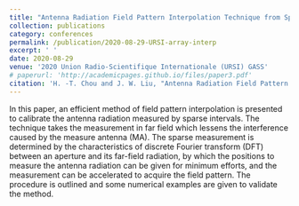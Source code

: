 ```yaml
---
title: "Antenna Radiation Field Pattern Interpolation Technique from Sparse Measurements According to Discrete Fourier Transform"
collection: publications
category: conferences
permalink: /publication/2020-08-29-URSI-array-interp
excerpt: ' '
date: 2020-08-29
venue: '2020 Union Radio-Scientifique Internationale (URSI) GASS'
# paperurl: 'http://academicpages.github.io/files/paper3.pdf'
citation: 'H. -T. Chou and J. W. Liu, "Antenna Radiation Field Pattern Interpolation Technique from Sparse Measurements According to Discrete Fourier Transform," 2020 URSI GASS,2020, pp. 1-4.'
---
```


In this paper, an efficient method of field pattern interpolation is presented to calibrate the antenna radiation measured by sparse intervals. The technique takes the measurement in far field which lessens the interference caused by the measure antenna (MA). The sparse measurement is determined by the characteristics of discrete Fourier transform (DFT) between an aperture and its far-field radiation, by which the positions to measure the antenna radiation can be given for minimum efforts, and the measurement can be accelerated to acquire the field pattern. The procedure is outlined and some numerical examples are given to validate the method.